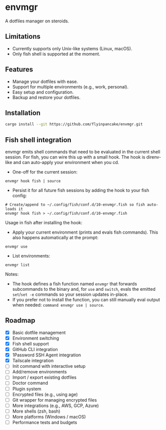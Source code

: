 # envmgr

A dotfiles manager on steroids.

## Limitations
- Currently supports only Unix-like systems (Linux, macOS).
- Only fish shell is supported at the moment.

## Features
- Manage your dotfiles with ease.
- Support for multiple environments (e.g., work, personal).
- Easy setup and configuration.
- Backup and restore your dotfiles.

## Installation

```sh
cargo install --git https://github.com/flyinpancake/envmgr.git
```

## Fish shell integration

envmgr emits shell commands that need to be evaluated in the current shell session. For fish, you can wire this up with a small hook. The hook is direnv-like and can auto-apply your environment when you cd.

- One-off for the current session:

```fish
envmgr hook fish | source
```

- Persist it for all future fish sessions by adding the hook to your fish config:

```fish
# Create/append to ~/.config/fish/conf.d/10-envmgr.fish so fish auto-loads it
envmgr hook fish > ~/.config/fish/conf.d/10-envmgr.fish
```

Usage in fish after installing the hook:

- Apply your current environment (prints and evals fish commands). This also happens automatically at the prompt:

```fish
envmgr use
```

- List environments:

```fish
envmgr list
```

Notes:

- The hook defines a fish function named `envmgr` that forwards subcommands to the binary and, for `use` and `switch`, evals the emitted `set`/`set -e` commands so your session updates in-place.
- If you prefer not to install the function, you can still manually eval output when needed: `command envmgr use | source`.


## Roadmap

- [x] Basic dotfile management
- [x] Environment switching
- [x] Fish shell support
- [x] GitHub CLI integration
- [x] 1Password SSH Agent integration
- [x] Tailscale integration
- [ ] Init command with interactive setup
- [ ] Add/remove environments
- [ ] Import / export existing dotfiles
- [ ] Doctor command
- [ ] Plugin system
- [ ] Encrypted files (e.g., using age)
- [ ] Git wrapper for managing encrypted files
- [ ] More integrations (e.g., AWS, GCP, Azure)
- [ ] More shells (zsh, bash)
- [ ] More platforms (Windows / macOS)
- [ ] Performance tests and budgets